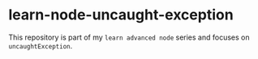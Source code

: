 # learn-node-uncaught-exception
This repository is part of my `learn advanced node` series and focuses on `uncaughtException`.
